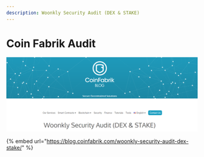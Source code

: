 ```yaml
---
description: Woonkly Security Audit (DEX & STAKE)
---
```


# Coin Fabrik Audit

![](.gitbook/assets/cfa.png)

{% embed url="https://blog.coinfabrik.com/woonkly-security-audit-dex-stake/" %}



